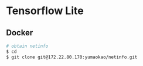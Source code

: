 # Tensorflow Lite

## Docker
```sh
# obtain netinfo
$ cd
$ git clone git@172.22.80.170:yumaokao/netinfo.git
```
